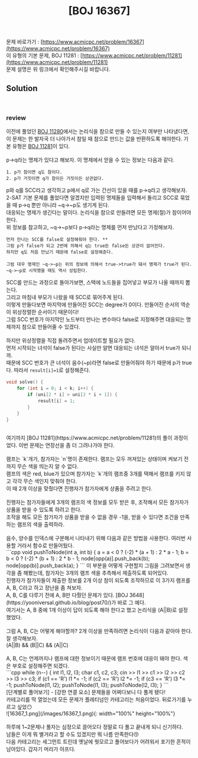 ﻿---
toc: true
title:  "[BOJ 16367]"
last_modified_at:   2020-08-10
excerpt: "TV Show Game"
categories: PS2020
image: "/images/16367.png"
sitemap :
  changefreq : weekly
  priority : 1.0
---
문제 바로가기 : [https://www.acmicpc.net/problem/16367](https://www.acmicpc.net/problem/16367)<br>
이 유형의 기본 문제, BOJ 11281 : [https://www.acmicpc.net/problem/11281](https://www.acmicpc.net/problem/11281)<br>
문제 설명은 위 링크에서 확인해주시길 바랍니다.
<br>
## Solution
<script src="https://gist.github.com/yooniversal/c57f7f1466bda2edbb2bd00c4a3d4a9f.js"></script><br>

### review
이전에 풀었던 [BOJ 11280](https://yooniversal.github.io/blog/post69/)에서는 논리식을 참으로 만들 수 있는지 여부만 나타냈다면,<br>
이 문제는 한 발자국 더 나아가서 참일 때 참으로 만드는 값을 반환하도록 해야한다. 기본 유형은 [BOJ 11281](https://www.acmicpc.net/problem/11281)이 있다.<br>
<br>
p->q라는 명제가 있다고 해보자. 이 명제에서 얻을 수 있는 정보는 다음과 같다.<br>
```
1. p가 참이면 q도 참이다.
2. p가 거짓이면 q가 참이든 거짓이든 상관없다.
```
p와 q를 SCC라고 생각하고 p에서 q로 가는 간선이 있을 때를 p->q라고 생각해보자.<br>
2-SAT 기본 문제를 풀었다면 알겠지만 입력된 명제들을 입력해서 돌리고 SCC로 묶었을 때 p->q 뿐만 아니라 ~q->~p도 생기게 된다.<br>
대응되는 명제가 생긴다는 말이다. 논리식을 참으로 만들려면 모든 명제(절)가 참이어야 한다.<br>
위 정보를 참고하고, ~q->~p보다 p->q라는 명제를 먼저 만났다고 가정해보자.<br>
```
먼저 만나는 SCC를 false로 설정해줘야 한다. **
그럼 p가 false가 되고 2번에 의해서 q는 true든 false든 상관이 없어진다.
하지만 q도 처음 만났기 때문에 false로 설정해준다.

그럼 대우 명제인 ~q->~p는 위의 정보에 의해서 true->true가 돼서 명제가 true가 된다.
~q->~p로 시작했을 때도 역시 성립한다.
```
SCC를 만드는 과정으로 돌아가보면, 스택에 노드들을 집어넣고 부모가 나올 때까지 뽑는다.<br>
그리고 마침내 부모가 나왔을 때 SCC로 묶어주게 된다.<br>
이렇게 만들다보면 마지막에 만들어진 SCC는 degree가 0이다. 만들어진 순서의 역순이 위상정렬한 순서이기 때문이다!<br>
그럼 SCC 번호가 마지막인 노드부터 만나는 변수마다 false로 지정해주면 대응되는 명제까지 참으로 만들어줄 수 있겠다.<br>
<br>
하지만 위상정렬을 직접 돌려주면서 업데이트할 필요가 없다.<br>
먼저 시작되는 녀석이 false가 된다는 사실만 알면 대응되는 녀석은 알아서 true가 되니까.<br>
때문에 SCC 번호가 큰 녀석이 음수(~p)라면 false로 만들어줘야 하기 때문에 p가 true다. 따라서 `result[i]=1`로 설정해준다.<br>
```cpp
void solve() {
    for (int i = 0; i < k; i++) {
        if (uni[2 * i] > uni[2 * i + 1]) {
            result[i] = 1;
        }
    }
}
```
<br>
여기까지 [BOJ 11281](https://www.acmicpc.net/problem/11281)의 풀이 과정이었다. 이번 문제는 연장선을 좀 더 그려나가야 한다.<br>
<br>
램프는 `k`개가, 참가자는 `n`명이 존재한다. 램프는 모두 꺼져있는 상태이며 켜보기 전까지 무슨 색을 띄는지 알 수 없다.<br>
램프의 색은 red, blue가 있으며 참가자는 `k`개의 램프중 3개를 택해서 램프를 키지 않고 각각 무슨 색인지 맞춰야 한다.<br>
이 때 2개 이상을 맞췄다면 진행자가 참가자에게 상품을 주려고 한다.<br>
<br>
진행자는 참가자들에게 3개의 램프의 색 정보를 모두 받은 후, 조작해서 모든 참가자가 상품을 받을 수 있도록 하려고 한다.<br>
조작을 해도 모든 참가자가 상품을 받을 수 없을 경우 -1을, 받을 수 있다면 조건을 만족하는 램프의 색을 출력하라.<br>
<br>
음수, 양수를 인덱스에 구분해서 나타내기 위해 다음과 같은 방법을 사용한다. 여러번 사용할 거라서 함수로 만들어뒀다.<br>
```cpp
void pushToNode(int a, int b) {
    a = a < 0 ? (-2) * (a + 1) : 2 * a - 1;
    b = b < 0 ? (-2) * (b + 1) : 2 * b - 1;
    node[opp(a)].push_back(b);
    node[opp(b)].push_back(a);
}
```
이 부분을 어떻게 구현할지 그림을 그려보면서 생각을 좀 해봤는데, 참가자는 3개의 램프 색을 추측해서 제출하도록 되어있다.<br>
진행자가 참가자들이 제출한 정보를 2개 이상 참이 되도록 조작하므로 이 3가지 램프를 A, B, C라고 하고 장난을 좀 쳐보자.<br>
A, B, C를 다루기 전에 A, B만 다뤘던 문제가 있다. [BOJ 3648](https://yooniversal.github.io/blog/post70/)가 바로 그 예다.<br>
여기서는 A, B 중에 1개 이상이 답이 되도록 해야 한다고 했고 논리식을 (A||B)로 설정했었다.<br>
<br>
그럼 A, B, C는 어떻게 해야할까? 2개 이상을 만족하려면 논리식이 다음과 같아야 한다. 잘 생각해보자.<br>
(A||B) && (B||C) && (A||C)<br>
<br>
A, B, C는 언제까지나 램프에 대한 정보이기 때문에 램프 번호에 대응이 돼야 한다. 색은 부호로 설정해주면 되겠다.<br>
```cpp
while (n--) {
  int l1, l2, l3; char c1, c2, c3;
  cin >> l1 >> c1 >> l2 >> c2 >> l3 >> c3;
  if (c1 == 'R') l1 *= -1;
  if (c2 == 'R') l2 *= -1;
  if (c3 == 'R') l3 *= -1;
  pushToNode(l1, l2);
  pushToNode(l1, l3);
  pushToNode(l2, l3);
}
```
<br>
[단계별로 풀어보기] - [강한 연결 요소] 문제들을 어쩌다보니 다 풀게 됐다!<br>
카테고리를 딱 열었는데 모든 문제가 플레티넘인 카테고리는 처음이었다. 뒤로가기를 누르고 싶었😶<br>
![16367_1.png](/images/16367_1.png){: width="100%" height="100%"}<br>
<br>
하루에 1~2문제나 풀자는 심정으로 끌어오다 정말로 다 풀고 끝내게 되니 신기하다.<br>
남들은 이게 뭐 별거라고 할 수도 있겠지만 뭐 나름 만족한다😚<br>
다음 카테고리는 세그먼트 트린데 옛날에 뭣모르고 풀어보다가 어려워서 포기한 흔적이 남아있다. 갑자기 머리가 아프다.


<script src="https://utteranc.es/client.js"
        repo="yooniversal/blog-comments"
        issue-term="pathname"
        theme="github-light"
        crossorigin="anonymous"
        async>
</script>
